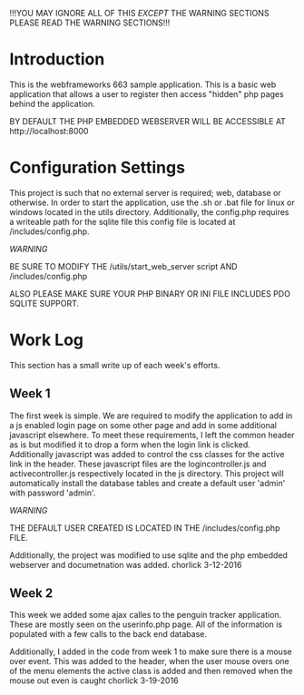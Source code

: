 !!!YOU MAY IGNORE ALL OF THIS *EXCEPT* THE WARNING SECTIONS PLEASE READ THE WARNING SECTIONS!!!

Introduction
=============
This is the webframeworks 663 sample application. This is a basic web application
that allows a user to register then access "hidden" php pages behind the application. 

BY DEFAULT THE PHP EMBEDDED WEBSERVER WILL BE ACCESSIBLE AT http://localhost:8000

Configuration Settings
=======================
This project is such that no external server is required; web, database or otherwise.
In order to start the application, use the .sh or .bat file for linux or windows located
in the utils directory. Additionally, the config.php requires a writeable path for the
sqlite file this config file is located at /includes/config.php.

*WARNING*

BE SURE TO MODIFY THE /utils/start_web_server script AND /includes/config.php

ALSO PLEASE MAKE SURE YOUR PHP BINARY OR INI FILE INCLUDES PDO SQLITE SUPPORT.

Work Log
==========
This section has a small write up of each week's efforts. 

Week 1
---------
The first week is simple. We are required to modify the application to add
in a js enabled login page on some other page and add in some additional javascript 
elsewhere. 
To meet these requirements, I left the common header as is but modified it to drop 
a form when the login link is clicked. Additionally javascript was added to control 
the css classes for the active link in the header. These javascript files are the 
logincontroller.js and activecontroller.js respectively located in the js directory.
This project will automatically install the database tables and create a default user
'admin' with password 'admin'.

*WARNING*

THE DEFAULT USER CREATED IS LOCATED IN THE /includes/config.php FILE. 

Additionally, the project was modified to use sqlite and the php embedded webserver and 
documetnation was added. 
chorlick 3-12-2016

Week 2
---------
This week we added some ajax calles to the penguin tracker application. These are
mostly seen on the userinfo.php page. All of the information is populated with a few 
calls to the back end database. 

Additionally, I added in the code from week 1 to make sure there is a mouse over
event. This was added to the header, when the user mouse overs one of the menu 
elements the active class is added and then removed when the mouse out even is caught
chorlick 3-19-2016